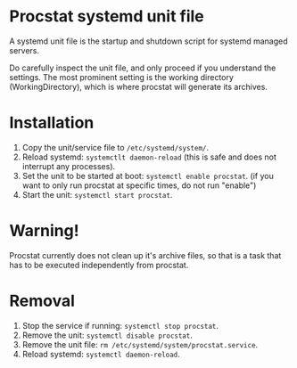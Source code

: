# Procstat systemd unit file

A systemd unit file is the startup and shutdown script for systemd managed servers.

Do carefully inspect the unit file, and only proceed if you understand the settings.
The most prominent setting is the working directory (WorkingDirectory), which is where procstat will generate its archives.

# Installation

1. Copy the unit/service file to `/etc/systemd/system/`.
2. Reload systemd: `systemctlt daemon-reload` (this is safe and does not interrupt any processes).
3. Set the unit to be started at boot: `systemctl enable procstat`. (if you want to only run procstat at specific times, do not run "enable")
4. Start the unit: `systemctl start procstat`.

# Warning!

Procstat currently does not clean up it's archive files, so that is a task that has to be executed independently from procstat.

# Removal

1. Stop the service if running: `systemctl stop procstat`.
2. Remove the unit: `systemctl disable procstat`.
3. Remove the unit file: `rm /etc/systemd/system/procstat.service`.
4. Reload systemd: `systemctl daemon-reload`.
